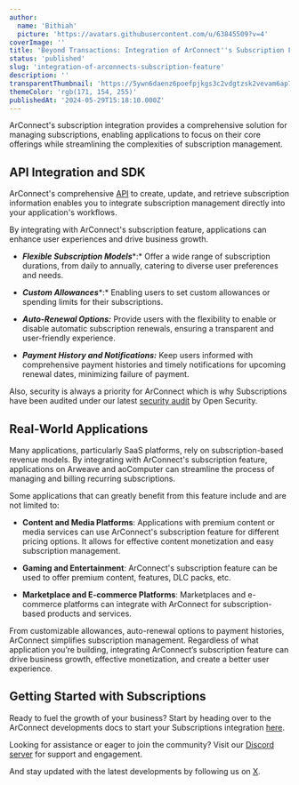 ```yaml
---
author:
  name: 'Bithiah'
  picture: 'https://avatars.githubusercontent.com/u/63845509?v=4'
coverImage: ''
title: 'Beyond Transactions: Integration of ArConnect''s Subscription Feature'
status: 'published'
slug: 'integration-of-arconnects-subscription-feature'
description: ''
transparentThumbnail: 'https://5ywn6daenz6poefpjkgs3c2vdgtzsk2vevam6ap7mvc4443iwdfq.arweave.net/DylUl948pkZatGDUFFs1nZ4VWdUuwE5kXn3K07gJPzI'
themeColor: 'rgb(171, 154, 255)'
publishedAt: '2024-05-29T15:18:10.000Z'
---
```


ArConnect's subscription integration provides a comprehensive solution for managing subscriptions, enabling applications to focus on their core offerings while streamlining the complexities of subscription management.

## API Integration and SDK

ArConnect's comprehensive [API](https://docs.arconnect.io/api/intro?utm_source=Blog&utm_medium=Post+-+Docs&utm_campaign=Subscription+Announcement+-+Dapps&utm_id=Subscription+Announcement+-+Dapps) to create, update, and retrieve subscription information enables you to integrate subscription management directly into your application's workflows.

By integrating with ArConnect's subscription feature, applications can enhance user experiences and drive business growth.

- ***Flexible Subscription Models****:* Offer a wide range of subscription durations, from daily to annually, catering to diverse user preferences and needs.

- ***Custom Allowances****:* Enabling users to set custom allowances or spending limits for their subscriptions.

- ***Auto-Renewal Options:*** Provide users with the flexibility to enable or disable automatic subscription renewals, ensuring a transparent and user-friendly experience.

- ***Payment History and Notifications:*** Keep users informed with comprehensive payment histories and timely notifications for upcoming renewal dates, minimizing failure of payment.

Also, security is always a priority for ArConnect which is why Subscriptions have been audited under our latest [security audit](https://www.arconnect.io/audit-2024.pdf?utm_source=Blog&utm_medium=Post+-+Audit+Link&utm_campaign=Subscription+Announcement&utm_id=Subscription+Announcement) by Open Security.

## Real-World Applications

Many applications, particularly SaaS platforms, rely on subscription-based revenue models. By integrating with ArConnect's subscription feature, applications on Arweave and aoComputer can streamline the process of managing and billing recurring subscriptions.

Some applications that can greatly benefit from this feature include and are not limited to:

- **Content and Media Platforms**: Applications with premium content or media services can use ArConnect's subscription feature for different pricing options. It allows for effective content monetization and easy subscription management.

- **Gaming and Entertainment**: ArConnect's subscription feature can be used to offer premium content, features, DLC packs, etc.

- **Marketplace and E-commerce Platforms**: Marketplaces and e-commerce platforms can integrate with ArConnect for subscription-based products and services.

From customizable allowances, auto-renewal options to payment histories, ArConnect simplifies subscription management. Regardless of what application you’re building, integrating ArConnect’s subscription feature can drive business growth, effective monetization, and create a better user experience.

## Getting Started with Subscriptions

Ready to fuel the growth of your business? Start by heading over to the ArConnect developments docs to start your Subscriptions integration [here](https://docs.arconnect.io/?utm_source=Blog&utm_medium=Post&utm_campaign=Subscription+Announcement+-+Dapps&utm_id=Subscription+Announcement+-+Dapps).

Looking for assistance or eager to join the community? Visit our [Discord server](https://discord.gg/uFkWB5GMfS) for support and engagement.

And stay updated with the latest developments by following us on [X](https://twitter.com/arconnectio).


